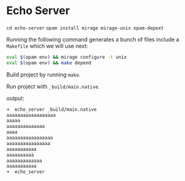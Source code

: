 # Echo Server

`cd echo-server`
`opam install mirage mirage-unix opam-depext`

Running the following command generates a bunch of files include a `Makefile` which we will use next:

```sh
eval $(opam env) && mirage configure -t unix
eval $(opam env) && make depend
```

Build project by running `make`.

Run project with `_build/main.native`.

output:

```sh
➜  echo_server _build/main.native
aaaaaaaaaaaaaaaaaa
aaaaa
aaaaaaaaaaaaaa
aaaa
aaaaaaaaaaaaaaaaa
aaaaaaaaaaaaaaaa
aaaaaaaaaaa
aaaaaaaaaa
aaaaaaaaaaaaa
aaaaaaaaaaa
➜  echo_server
```
